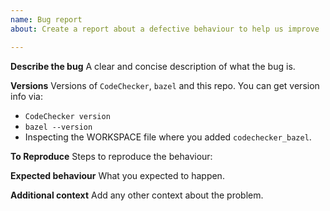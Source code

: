 ```yaml
---
name: Bug report
about: Create a report about a defective behaviour to help us improve

---
```


**Describe the bug**
A clear and concise description of what the bug is.

**Versions**
Versions of `CodeChecker`, `bazel` and this repo. You can get version info via:
* `CodeChecker version`
* `bazel --version`
* Inspecting the WORKSPACE file where you added `codechecker_bazel`.

**To Reproduce**
Steps to reproduce the behaviour:

**Expected behaviour**
What you expected to happen.

**Additional context**
Add any other context about the problem.
